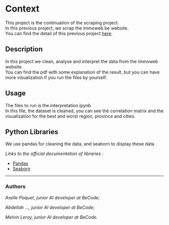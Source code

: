 # Context

This project is the continuation of the scraping project.  
In this previous project, we scrap the immoweb.be website.  
You can find the detail of this previous project [here](https://github.com/Ezamey/challenge-collecting-data).  

## Description

In this project we clean, analyse and interpret the data from the immoweb website.  
You can find the pdf with some explanation of the result, but you can have more visualization if you run the files by yourself.  

## Usage

The files to run is the interpretation.ipynb  
In this file, the dataset is cleaned, you can see the correlation matrix and the visualization for the best and worst region, province and cities.  

## Python Libraries

We use pandas for cleaning the data, and seaborn to display these data.

*Links to the official documentation of libraries :*
- [Pandas](https://pandas.pydata.org/docs/reference/index.html#api)  
- [Seaborn](http://seaborn.pydata.org/api.html)   
  
-----
### Authors

*Axelle Paquet, junior AI developer at BeCode;*

*Abdellah ..., junior AI developer at BeCode;*

*Melvin Leroy, junior AI developer at BeCode.*
